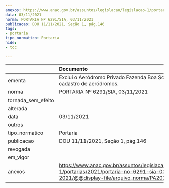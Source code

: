 ```yaml
---
anexos: https://www.anac.gov.br/assuntos/legislacao/legislacao-1/portarias/2021/portaria-no-6291-sia-03-11-2021/@@display-file/arquivo_norma/PA2021-6291.pdf
data: 03/11/2021
norma: PORTARIA Nº 6291/SIA, 03/11/2021
publicacao: DOU 11/11/2021, Seção 1, pág.146
tags:
- portaria
tipo_normatico: Portaria
hide: 
- toc 
 
---
```


|                    | Documento                                                                                                                                            |
|:-------------------|:-----------------------------------------------------------------------------------------------------------------------------------------------------|
| ementa             | Exclui o Aeródromo Privado Fazenda Boa Sorte (MS) no cadastro de aeródromos.                                                                         |
| norma              | PORTARIA Nº 6291/SIA, 03/11/2021                                                                                                                     |
| tornada_sem_efeito |                                                                                                                                                      |
| alterada           |                                                                                                                                                      |
| data               | 03/11/2021                                                                                                                                           |
| outros             |                                                                                                                                                      |
| tipo_normatico     | Portaria                                                                                                                                             |
| publicacao         | DOU 11/11/2021, Seção 1, pág.146                                                                                                                     |
| revogada           |                                                                                                                                                      |
| em_vigor           |                                                                                                                                                      |
| anexos             | https://www.anac.gov.br/assuntos/legislacao/legislacao-1/portarias/2021/portaria-no-6291-sia-03-11-2021/@@display-file/arquivo_norma/PA2021-6291.pdf |